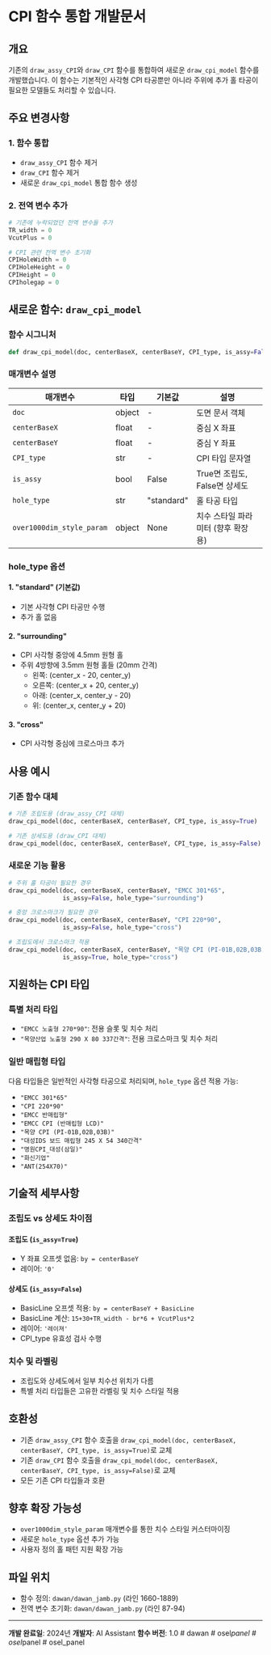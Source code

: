 # CPI 함수 통합 개발문서

## 개요

기존의 `draw_assy_CPI`와 `draw_CPI` 함수를 통합하여 새로운 `draw_cpi_model` 함수를 개발했습니다. 이 함수는 기본적인 사각형 CPI 타공뿐만 아니라 주위에 추가 홀 타공이 필요한 모델들도 처리할 수 있습니다.

## 주요 변경사항

### 1. 함수 통합
- `draw_assy_CPI` 함수 제거
- `draw_CPI` 함수 제거  
- 새로운 `draw_cpi_model` 통합 함수 생성

### 2. 전역 변수 추가
```python
# 기존에 누락되었던 전역 변수들 추가
TR_width = 0
VcutPlus = 0

# CPI 관련 전역 변수 초기화
CPIHoleWidth = 0
CPIHoleHeight = 0
CPIHeight = 0
CPIholegap = 0
```

## 새로운 함수: `draw_cpi_model`

### 함수 시그니처
```python
def draw_cpi_model(doc, centerBaseX, centerBaseY, CPI_type, is_assy=False, hole_type="standard", over1000dim_style_param=None):
```

### 매개변수 설명

| 매개변수 | 타입 | 기본값 | 설명 |
|---------|------|--------|------|
| `doc` | object | - | 도면 문서 객체 |
| `centerBaseX` | float | - | 중심 X 좌표 |
| `centerBaseY` | float | - | 중심 Y 좌표 |
| `CPI_type` | str | - | CPI 타입 문자열 |
| `is_assy` | bool | False | True면 조립도, False면 상세도 |
| `hole_type` | str | "standard" | 홀 타공 타입 |
| `over1000dim_style_param` | object | None | 치수 스타일 파라미터 (향후 확장용) |

### hole_type 옵션

#### 1. "standard" (기본값)
- 기본 사각형 CPI 타공만 수행
- 추가 홀 없음

#### 2. "surrounding" 
- CPI 사각형 중앙에 4.5mm 원형 홀
- 주위 4방향에 3.5mm 원형 홀들 (20mm 간격)
  - 왼쪽: (center_x - 20, center_y)
  - 오른쪽: (center_x + 20, center_y)  
  - 아래: (center_x, center_y - 20)
  - 위: (center_x, center_y + 20)

#### 3. "cross"
- CPI 사각형 중심에 크로스마크 추가

## 사용 예시

### 기존 함수 대체

```python
# 기존 조립도용 (draw_assy_CPI 대체)
draw_cpi_model(doc, centerBaseX, centerBaseY, CPI_type, is_assy=True)

# 기존 상세도용 (draw_CPI 대체)  
draw_cpi_model(doc, centerBaseX, centerBaseY, CPI_type, is_assy=False)
```

### 새로운 기능 활용

```python
# 주위 홀 타공이 필요한 경우
draw_cpi_model(doc, centerBaseX, centerBaseY, "EMCC 301*65", 
               is_assy=False, hole_type="surrounding")

# 중앙 크로스마크가 필요한 경우
draw_cpi_model(doc, centerBaseX, centerBaseY, "CPI 220*90", 
               is_assy=False, hole_type="cross")

# 조립도에서 크로스마크 적용
draw_cpi_model(doc, centerBaseX, centerBaseY, "목양 CPI (PI-01B,02B,03B)", 
               is_assy=True, hole_type="cross")
```

## 지원하는 CPI 타입

### 특별 처리 타입
- `"EMCC 노출형 270*90"`: 전용 슬롯 및 치수 처리
- `"목양산업 노출형 290 X 80 337간격"`: 전용 크로스마크 및 치수 처리

### 일반 매립형 타입
다음 타입들은 일반적인 사각형 타공으로 처리되며, `hole_type` 옵션 적용 가능:
- `"EMCC 301*65"`
- `"CPI 220*90"`
- `"EMCC 반매립형"`
- `"EMCC CPI (반매립형 LCD)"`
- `"목양 CPI (PI-01B,02B,03B)"`
- `"대성IDS 보드 매립형 245 X 54 340간격"`
- `"명원CPI_대성(삼일)"`
- `"화신기업"`
- `"ANT(254X70)"`

## 기술적 세부사항

### 조립도 vs 상세도 차이점

#### 조립도 (`is_assy=True`)
- Y 좌표 오프셋 없음: `by = centerBaseY`
- 레이어: `'0'`

#### 상세도 (`is_assy=False`)
- BasicLine 오프셋 적용: `by = centerBaseY + BasicLine`
- BasicLine 계산: `15+30+TR_width - br*6 + VcutPlus*2`
- 레이어: `'레이져'`
- CPI_type 유효성 검사 수행

### 치수 및 라벨링
- 조립도와 상세도에서 일부 치수선 위치가 다름
- 특별 처리 타입들은 고유한 라벨링 및 치수 스타일 적용

## 호환성

- 기존 `draw_assy_CPI` 함수 호출을 `draw_cpi_model(doc, centerBaseX, centerBaseY, CPI_type, is_assy=True)`로 교체
- 기존 `draw_CPI` 함수 호출을 `draw_cpi_model(doc, centerBaseX, centerBaseY, CPI_type, is_assy=False)`로 교체
- 모든 기존 CPI 타입들과 호환

## 향후 확장 가능성

- `over1000dim_style_param` 매개변수를 통한 치수 스타일 커스터마이징
- 새로운 `hole_type` 옵션 추가 가능
- 사용자 정의 홀 패턴 지원 확장 가능

## 파일 위치

- 함수 정의: `dawan/dawan_jamb.py` (라인 1660-1889)
- 전역 변수 초기화: `dawan/dawan_jamb.py` (라인 87-94)

---

**개발 완료일**: 2024년
**개발자**: AI Assistant
**함수 버전**: 1.0
#   d a w a n  
 #   o s e l _ p a n e l  
 #   o s e l _ p a n e l  
 #   o s e l _ p a n e l  
 